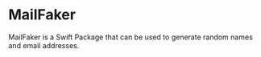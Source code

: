 # MailFaker
MailFaker is a Swift Package that can be used to generate random names and email addresses.
